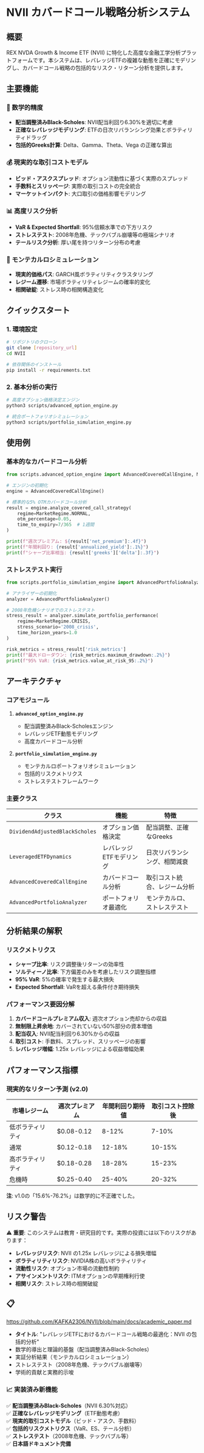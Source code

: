 # NVII カバードコール戦略分析システム

## 概要

REX NVDA Growth & Income ETF (NVII) に特化した高度な金融工学分析プラットフォームです。本システムは、レバレッジETFの複雑な動態を正確にモデリングし、カバードコール戦略の包括的なリスク・リターン分析を提供します。


## 主要機能

### 🎯 数学的精度
- **配当調整済みBlack-Scholes**: NVII配当利回り6.30%を適切に考慮
- **正確なレバレッジモデリング**: ETFの日次リバランシング効果とボラティリティドラッグ
- **包括的Greeks計算**: Delta、Gamma、Theta、Vega の正確な算出

### 💰 現実的な取引コストモデル
- **ビッド・アスクスプレッド**: オプション流動性に基づく実際のスプレッド
- **手数料とスリッページ**: 実際の取引コストの完全統合
- **マーケットインパクト**: 大口取引の価格影響モデリング

### 📊 高度リスク分析
- **VaR & Expected Shortfall**: 95%信頼水準での下方リスク
- **ストレステスト**: 2008年危機、テックバブル崩壊等の極端シナリオ
- **テールリスク分析**: 厚い尾を持つリターン分布の考慮

### 🎲 モンテカルロシミュレーション
- **現実的価格パス**: GARCH風ボラティリティクラスタリング
- **レジーム遷移**: 市場ボラティリティレジームの確率的変化
- **相関破綻**: ストレス時の相関構造変化

## クイックスタート

### 1. 環境設定

```bash
# リポジトリのクローン
git clone [repository_url]
cd NVII

# 依存関係のインストール
pip install -r requirements.txt
```

### 2. 基本分析の実行

```bash
# 高度オプション価格決定エンジン
python3 scripts/advanced_option_engine.py

# 統合ポートフォリオシミュレーション
python3 scripts/portfolio_simulation_engine.py
```

## 使用例

### 基本的なカバードコール分析

```python
from scripts.advanced_option_engine import AdvancedCoveredCallEngine, MarketRegime

# エンジンの初期化
engine = AdvancedCoveredCallEngine()

# 標準的な5% OTMカバードコール分析
result = engine.analyze_covered_call_strategy(
    regime=MarketRegime.NORMAL,
    otm_percentage=0.05,
    time_to_expiry=7/365  # 1週間
)

print(f"週次プレミアム: ${result['net_premium']:.4f}")
print(f"年間利回り: {result['annualized_yield']:.1%}")
print(f"シャープ比率相当: {result['greeks']['delta']:.3f}")
```

### ストレステスト実行

```python
from scripts.portfolio_simulation_engine import AdvancedPortfolioAnalyzer

# アナライザーの初期化
analyzer = AdvancedPortfolioAnalyzer()

# 2008年危機シナリオでのストレステスト
stress_result = analyzer.simulate_portfolio_performance(
    regime=MarketRegime.CRISIS,
    stress_scenario='2008_crisis',
    time_horizon_years=1.0
)

risk_metrics = stress_result['risk_metrics']
print(f"最大ドローダウン: {risk_metrics.maximum_drawdown:.2%}")
print(f"95% VaR: {risk_metrics.value_at_risk_95:.2%}")
```

## アーキテクチャ

### コアモジュール

1. **`advanced_option_engine.py`**
   - 配当調整済みBlack-Scholesエンジン
   - レバレッジETF動態モデリング
   - 高度カバードコール分析

2. **`portfolio_simulation_engine.py`**
   - モンテカルロポートフォリオシミュレーション
   - 包括的リスクメトリクス
   - ストレステストフレームワーク

### 主要クラス

| クラス | 機能 | 特徴 |
|--------|------|------|
| `DividendAdjustedBlackScholes` | オプション価格決定 | 配当調整、正確なGreeks |
| `LeveragedETFDynamics` | レバレッジETFモデリング | 日次リバランシング、相関減衰 |
| `AdvancedCoveredCallEngine` | カバードコール分析 | 取引コスト統合、レジーム分析 |
| `AdvancedPortfolioAnalyzer` | ポートフォリオ最適化 | モンテカルロ、ストレステスト |

## 分析結果の解釈

### リスクメトリクス

- **シャープ比率**: リスク調整後リターンの効率性
- **ソルティーノ比率**: 下方偏差のみを考慮したリスク調整指標
- **95% VaR**: 5%の確率で発生する最大損失
- **Expected Shortfall**: VaRを超える条件付き期待損失

### パフォーマンス要因分解

1. **カバードコールプレミアム収入**: 週次オプション売却からの収益
2. **無制限上昇余地**: カバーされていない50%部分の資本増価
3. **配当収入**: NVII配当利回り6.30%からの収益
4. **取引コスト**: 手数料、スプレッド、スリッページの影響
5. **レバレッジ増幅**: 1.25x レバレッジによる収益増幅効果



## パフォーマンス指標

### 現実的なリターン予測 (v2.0)

| 市場レジーム | 週次プレミアム | 年間利回り期待値 | 取引コスト控除後 |
|-------------|---------------|-----------------|-----------------|
| 低ボラティリティ | $0.08-0.12 | 8-12% | 7-10% |
| 通常 | $0.12-0.18 | 12-18% | 10-15% |
| 高ボラティリティ | $0.18-0.28 | 18-28% | 15-23% |
| 危機時 | $0.25-0.40 | 25-40% | 20-32% |

**注**: v1.0の「15.6%-76.2%」は数学的に不正確でした。

## リスク警告

⚠️ **重要**: このシステムは教育・研究目的です。実際の投資には以下のリスクがあります：

- **レバレッジリスク**: NVII の1.25x レバレッジによる損失増幅
- **ボラティリティリスク**: NVIDIA株の高いボラティリティ
- **流動性リスク**: オプション市場の流動性制約
- **アサインメントリスク**: ITMオプションの早期権利行使
- **相関リスク**: ストレス時の相関破綻


## 📋 
https://github.com/KAFKA2306/NVII/blob/main/docs/academic_paper.md

- **タイトル**: "レバレッジETFにおけるカバードコール戦略の最適化：NVII の包括的分析"
- 数学的導出と理論的基盤（配当調整済みBlack-Scholes）
- 実証分析結果（モンテカルロシミュレーション）
- ストレステスト（2008年危機、テックバブル崩壊等）
- 学術的貢献と実務的示唆

### 📈 実装済み新機能

✅ **配当調整済みBlack-Scholes**（NVII 6.30%対応）  
✅ **正確なレバレッジモデリング**（ETF動態考慮）  
✅ **現実的取引コストモデル**（ビッド・アスク、手数料）  
✅ **包括的リスクメトリクス**（VaR、ES、テール分析）  
✅ **ストレステスト**（2008年危機、テックバブル等）  
✅ **日本語ドキュメント完備**  